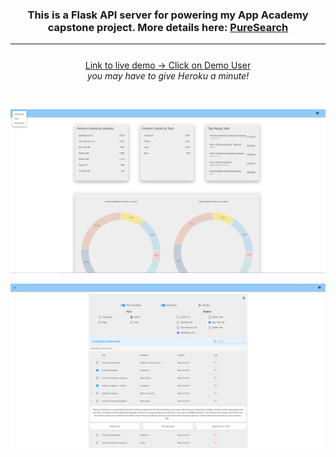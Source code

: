 <h3 align='center'>This is a Flask API server for powering my App Academy capstone project. More details here: <a href='https://github.com/ColeRutledge/pure_search'>PureSearch</a></h3>

---

<p style="margin-top: 5%" align='center'>
    <a href='https://pure-search-client.herokuapp.com' target='_blank'>Link to live demo -> Click on Demo User</a><br><i>you may have to give Heroku a minute!<i></br>
</p>

<br>

![PureSearch1](pure_search.png)

![PureSearch2](pure_search2.png)
